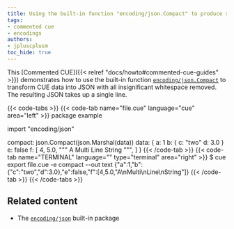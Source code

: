```yaml
---
title: Using the built-in function "encoding/json.Compact" to produce single-line JSON from CUE data
tags:
- commented cue
- encodings
authors:
- jpluscplusm
toc_hide: true
---
```


This [Commented CUE]({{< relref "docs/howto#commented-cue-guides" >}})
demonstrates how to use the built-in function
[`encoding/json.Compact`](https://pkg.go.dev/cuelang.org/go/pkg/encoding/json#Compact)
to transform CUE data into JSON with all insignificant whitespace removed. The
resulting JSON takes up a single line.

<!-- TODO: is the json.Compact call even needed?
Right now it isn't, as the output of json.Marshal /seems/ to be compact by
default - but is that /guaranteed/?  -->

{{< code-tabs >}}
{{< code-tab name="file.cue" language="cue"  area="left" >}}
package example

import "encoding/json"

compact: json.Compact(json.Marshal(data))
data: {
	a: 1
	b: {
		c: "two"
		d: 3.0
	}
	e: false
	f: [
		4,
		5.0,
		"""
			A
			Multi
			Line
			String
			""",
	]
}
{{< /code-tab >}}
{{< code-tab name="TERMINAL" language="" type="terminal" area="right" >}}
$ cue export file.cue -e compact --out text
{"a":1,"b":{"c":"two","d":3.0},"e":false,"f":[4,5.0,"A\nMulti\nLine\nString"]}
{{< /code-tab >}}
{{< /code-tabs >}}

## Related content

- The [`encoding/json`](https://pkg.go.dev/cuelang.org/go/pkg/encoding/json) built-in package
